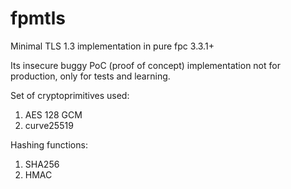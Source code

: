 # fpmtls
Minimal TLS 1.3 implementation in pure fpc 3.3.1+

Its insecure buggy PoC (proof of concept) implementation not for production, only for tests and learning.

Set of cryptoprimitives used:
1. AES 128 GCM
2. curve25519

Hashing functions:
1. SHA256
2. HMAC

